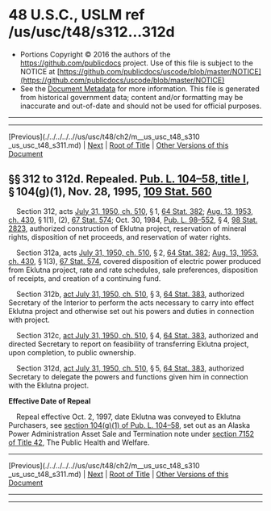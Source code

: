 ---
---

# 48 U.S.C., USLM ref /us/usc/t48/s312...312d

* Portions Copyright © 2016 the authors of the https://github.com/publicdocs project.
  Use of this file is subject to the NOTICE at [https://github.com/publicdocs/uscode/blob/master/NOTICE](https://github.com/publicdocs/uscode/blob/master/NOTICE)
* See the [Document Metadata](././../../../..//README.md) for more information.
  This file is generated from historical government data; content and/or formatting may be inaccurate and out-of-date and should not be used for official purposes.

----------
----------

[Previous](./../../../..//us/usc/t48/ch2/m__us_usc_t48_s310 _us_usc_t48_s311.md) | [Next](./../../../..//us/usc/t48/ch2/m__us_usc_t48_s315...315i.md) | [Root of Title](./../../../../) | [Other Versions of this Document](https://publicdocs.github.io/go/links?ns=uslm&ref=%2Fus%2Fusc%2Ft48%2Fs312...312d)

## §§ 312 to 312d. Repealed. [Pub. L. 104–58, title I][/us/pl/104/58/tI], § 104(g)(1), Nov. 28, 1995, [109 Stat. 560][/us/stat/109/560]

    Section 312, acts [July 31, 1950, ch. 510][/us/act/1950-07-31/ch510], § 1, [64 Stat. 382][/us/stat/64/382]; [Aug. 13, 1953, ch. 430][/us/act/1953-08-13/ch430], § 1(1), (2), [67 Stat. 574][/us/stat/67/574]; Oct. 30, 1984, [Pub. L. 98–552][/us/pl/98/552], § 4, [98 Stat. 2823][/us/stat/98/2823], authorized construction of Eklutna project, reservation of mineral rights, disposition of net proceeds, and reservation of water rights.

    Section 312a, acts [July 31, 1950, ch. 510][/us/act/1950-07-31/ch510], § 2, [64 Stat. 382][/us/stat/64/382]; [Aug. 13, 1953, ch. 430][/us/act/1953-08-13/ch430], § 1(3), [67 Stat. 574][/us/stat/67/574], covered disposition of electric power produced from Eklutna project, rate and rate schedules, sale preferences, disposition of receipts, and creation of a continuing fund.

    Section 312b, [act July 31, 1950, ch. 510][/us/act/1950-07-31/ch510], § 3, [64 Stat. 383][/us/stat/64/383], authorized Secretary of the Interior to perform the acts necessary to carry into effect Eklutna project and otherwise set out his powers and duties in connection with project.

    Section 312c, [act July 31, 1950, ch. 510][/us/act/1950-07-31/ch510], § 4, [64 Stat. 383][/us/stat/64/383], authorized and directed Secretary to report on feasibility of transferring Eklutna project, upon completion, to public ownership.

    Section 312d, [act July 31, 1950, ch. 510][/us/act/1950-07-31/ch510], § 5, [64 Stat. 383][/us/stat/64/383], authorized Secretary to delegate the powers and functions given him in connection with the Eklutna project.

 __Effective Date of Repeal__ 

    Repeal effective Oct. 2, 1997, date Eklutna was conveyed to Eklutna Purchasers, see [section 104(g)(1) of Pub. L. 104–58][/us/pl/104/58/s104/g/1], set out as an Alaska Power Administration Asset Sale and Termination note under [section 7152 of Title 42][/us/usc/t42/s7152], The Public Health and Welfare.

----------

[Previous](./../../../..//us/usc/t48/ch2/m__us_usc_t48_s310 _us_usc_t48_s311.md) | [Next](./../../../..//us/usc/t48/ch2/m__us_usc_t48_s315...315i.md) | [Root of Title](./../../../../) | [Other Versions of this Document](https://publicdocs.github.io/go/links?ns=uslm&ref=%2Fus%2Fusc%2Ft48%2Fs312...312d)

----------
----------

[/us/pl/104/58/tI]: https://publicdocs.github.io/go/links?ns=uslm&ref=%2Fus%2Fpl%2F104%2F58%2FtI
[/us/stat/109/560]: https://publicdocs.github.io/go/links?ns=uslm&ref=%2Fus%2Fstat%2F109%2F560
[/us/act/1950-07-31/ch510]: https://publicdocs.github.io/go/links?ns=uslm&ref=%2Fus%2Fact%2F1950-07-31%2Fch510
[/us/stat/64/382]: https://publicdocs.github.io/go/links?ns=uslm&ref=%2Fus%2Fstat%2F64%2F382
[/us/act/1953-08-13/ch430]: https://publicdocs.github.io/go/links?ns=uslm&ref=%2Fus%2Fact%2F1953-08-13%2Fch430
[/us/stat/67/574]: https://publicdocs.github.io/go/links?ns=uslm&ref=%2Fus%2Fstat%2F67%2F574
[/us/pl/98/552]: https://publicdocs.github.io/go/links?ns=uslm&ref=%2Fus%2Fpl%2F98%2F552
[/us/stat/98/2823]: https://publicdocs.github.io/go/links?ns=uslm&ref=%2Fus%2Fstat%2F98%2F2823
[/us/act/1950-07-31/ch510]: https://publicdocs.github.io/go/links?ns=uslm&ref=%2Fus%2Fact%2F1950-07-31%2Fch510
[/us/stat/64/382]: https://publicdocs.github.io/go/links?ns=uslm&ref=%2Fus%2Fstat%2F64%2F382
[/us/act/1953-08-13/ch430]: https://publicdocs.github.io/go/links?ns=uslm&ref=%2Fus%2Fact%2F1953-08-13%2Fch430
[/us/stat/67/574]: https://publicdocs.github.io/go/links?ns=uslm&ref=%2Fus%2Fstat%2F67%2F574
[/us/act/1950-07-31/ch510]: https://publicdocs.github.io/go/links?ns=uslm&ref=%2Fus%2Fact%2F1950-07-31%2Fch510
[/us/stat/64/383]: https://publicdocs.github.io/go/links?ns=uslm&ref=%2Fus%2Fstat%2F64%2F383
[/us/act/1950-07-31/ch510]: https://publicdocs.github.io/go/links?ns=uslm&ref=%2Fus%2Fact%2F1950-07-31%2Fch510
[/us/stat/64/383]: https://publicdocs.github.io/go/links?ns=uslm&ref=%2Fus%2Fstat%2F64%2F383
[/us/act/1950-07-31/ch510]: https://publicdocs.github.io/go/links?ns=uslm&ref=%2Fus%2Fact%2F1950-07-31%2Fch510
[/us/stat/64/383]: https://publicdocs.github.io/go/links?ns=uslm&ref=%2Fus%2Fstat%2F64%2F383
[/us/pl/104/58/s104/g/1]: https://publicdocs.github.io/go/links?ns=uslm&ref=%2Fus%2Fpl%2F104%2F58%2Fs104%2Fg%2F1
[/us/usc/t42/s7152]: https://publicdocs.github.io/go/links?ns=uslm&ref=%2Fus%2Fusc%2Ft42%2Fs7152


